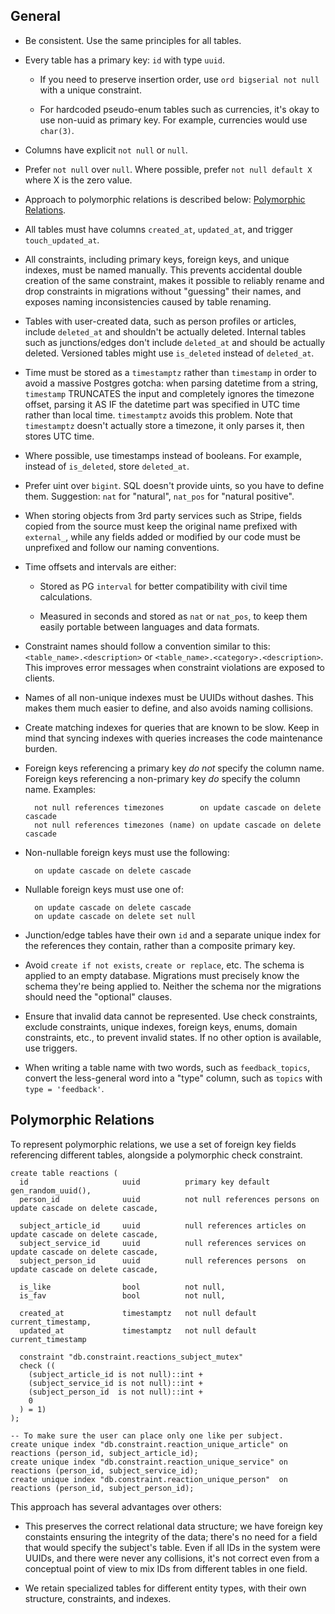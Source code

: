 ## General

* Be consistent. Use the same principles for all tables.

* Every table has a primary key: `id` with type `uuid`.

  * If you need to preserve insertion order, use `ord bigserial not null` with a unique constraint.

  * For hardcoded pseudo-enum tables such as currencies, it's okay to use non-uuid as primary key. For example, currencies would use `char(3)`.

* Columns have explicit `not null` or `null`.

* Prefer `not null` over `null`. Where possible, prefer `not null default X` where X is the zero value.

* Approach to polymorphic relations is described below: [Polymorphic Relations](#polymorphic-relations).

* All tables must have columns `created_at`, `updated_at`, and trigger `touch_updated_at`.

* All constraints, including primary keys, foreign keys, and unique indexes, must be named manually. This prevents accidental double creation of the same constraint, makes it possible to reliably rename and drop constraints in migrations without "guessing" their names, and exposes naming inconsistencies caused by table renaming.

* Tables with user-created data, such as person profiles or articles, include `deleted_at` and shouldn't be actually deleted. Internal tables such as junctions/edges don't include `deleted_at` and should be actually deleted. Versioned tables might use `is_deleted` instead of `deleted_at`.

* Time must be stored as a `timestamptz` rather than `timestamp` in order to avoid a massive Postgres gotcha: when parsing datetime from a string, `timestamp` TRUNCATES the input and completely ignores the timezone offset, parsing it AS IF the datetime part was specified in UTC time rather than local time. `timestamptz` avoids this problem. Note that `timestamptz` doesn't actually store a timezone, it only parses it, then stores UTC time.

* Where possible, use timestamps instead of booleans. For example, instead of `is_deleted`, store `deleted_at`.

* Prefer uint over `bigint`. SQL doesn't provide uints, so you have to define them. Suggestion: `nat` for "natural", `nat_pos` for "natural positive".

* When storing objects from 3rd party services such as Stripe, fields copied from the source must keep the original name prefixed with `external_`, while any fields added or modified by our code must be unprefixed and follow our naming conventions.

* Time offsets and intervals are either:

  * Stored as PG `interval` for better compatibility with civil time calculations.

  * Measured in seconds and stored as `nat` or `nat_pos`, to keep them easily portable between languages and data formats.

* Constraint names should follow a convention similar to this: `<table_name>.<description>` or `<table_name>.<category>.<description>`. This improves error messages when constraint violations are exposed to clients.

* Names of all non-unique indexes must be UUIDs without dashes. This makes them much easier to define, and also avoids naming collisions.

* Create matching indexes for queries that are known to be slow. Keep in mind that syncing indexes with queries increases the code maintenance burden.

* Foreign keys referencing a primary key _do not_ specify the column name. Foreign keys referencing a non-primary key _do_ specify the column name. Examples:

        not null references timezones        on update cascade on delete cascade
        not null references timezones (name) on update cascade on delete cascade

* Non-nullable foreign keys must use the following:

        on update cascade on delete cascade

* Nullable foreign keys must use one of:

        on update cascade on delete cascade
        on update cascade on delete set null

* Junction/edge tables have their own `id` and a separate unique index for the references they contain, rather than a composite primary key.

* Avoid `create if not exists`, `create or replace`, etc. The schema is applied to an empty database. Migrations must precisely know the schema they're being applied to. Neither the schema nor the migrations should need the "optional" clauses.

* Ensure that invalid data cannot be represented. Use check constraints, exclude constraints, unique indexes, foreign keys, enums, domain constraints, etc., to prevent invalid states. If no other option is available, use triggers.

* When writing a table name with two words, such as `feedback_topics`, convert the less-general word into a "type" column, such as `topics` with `type = 'feedback'`.

## Polymorphic Relations

To represent polymorphic relations, we use a set of foreign key fields
referencing different tables, alongside a polymorphic check constraint.

    create table reactions (
      id                     uuid          primary key default gen_random_uuid(),
      person_id              uuid          not null references persons on update cascade on delete cascade,

      subject_article_id     uuid          null references articles on update cascade on delete cascade,
      subject_service_id     uuid          null references services on update cascade on delete cascade,
      subject_person_id      uuid          null references persons  on update cascade on delete cascade,

      is_like                bool          not null,
      is_fav                 bool          not null,

      created_at             timestamptz   not null default current_timestamp,
      updated_at             timestamptz   not null default current_timestamp

      constraint "db.constraint.reactions_subject_mutex"
      check ((
        (subject_article_id is not null)::int +
        (subject_service_id is not null)::int +
        (subject_person_id  is not null)::int +
        0
      ) = 1)
    );

    -- To make sure the user can place only one like per subject.
    create unique index "db.constraint.reaction_unique_article" on reactions (person_id, subject_article_id);
    create unique index "db.constraint.reaction_unique_service" on reactions (person_id, subject_service_id);
    create unique index "db.constraint.reaction_unique_person"  on reactions (person_id, subject_person_id);

This approach has several advantages over others:

  * This preserves the correct relational data structure; we have foreign key constaints ensuring the integrity of the data; there's no need for a field that would specify the subject's table. Even if all IDs in the system were UUIDs, and there were never any collisions, it's not correct even from a conceptual point of view to mix IDs from different tables in one field.

  * We retain specialized tables for different entity types, with their own structure, constraints, and indexes.
